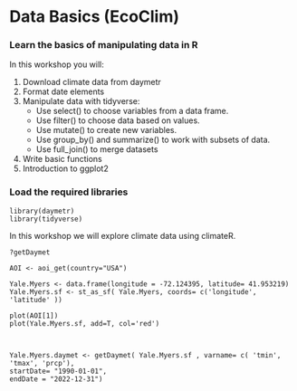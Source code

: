 # Data Basics (EcoClim)

### Learn the basics of manipulating data in R

In this workshop you will:

1. Download climate data from daymetr 
2. Format date elements
3. Manipulate data with tidyverse: 
    + Use select() to choose variables from a data frame.
    + Use filter() to choose data based on values.
    + Use mutate() to create new variables.
    + Use group_by() and summarize() to work with subsets of data.
    + Use full_join() to merge datasets
4. Write basic functions
5. Introduction to ggplot2

### Load the required libraries
```{r, include=T}
library(daymetr)
library(tidyverse)
```

In this workshop we will explore climate data using climateR. 

```{r, include=T}
?getDaymet
```

```{r, include=T}
AOI <- aoi_get(country="USA")

Yale.Myers <- data.frame(longitude = -72.124395, latitude= 41.953219) 
Yale.Myers.sf <- st_as_sf( Yale.Myers, coords= c('longitude', 'latitude' ))

plot(AOI[1])
plot(Yale.Myers.sf, add=T, col='red')



Yale.Myers.daymet <- getDaymet( Yale.Myers.sf , varname= c( 'tmin', 'tmax', 'prcp'),
startDate= "1990-01-01",
endDate = "2022-12-31")
```
